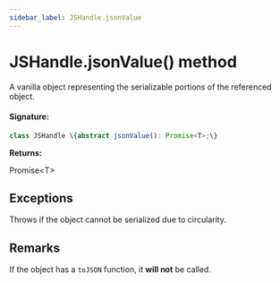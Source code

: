 ```yaml
---
sidebar_label: JSHandle.jsonValue
---
```


# JSHandle.jsonValue() method

A vanilla object representing the serializable portions of the referenced object.

#### Signature:

```typescript
class JSHandle \{abstract jsonValue(): Promise<T>;\}
```

**Returns:**

Promise&lt;T&gt;

## Exceptions

Throws if the object cannot be serialized due to circularity.

## Remarks

If the object has a `toJSON` function, it **will not** be called.
